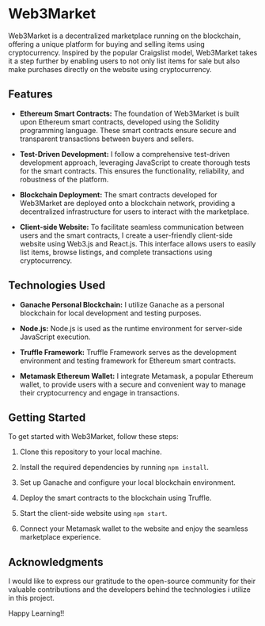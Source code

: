 # Web3Market

Web3Market is a decentralized marketplace running on the blockchain, offering a unique platform for buying and selling items using cryptocurrency. Inspired by the popular Craigslist model, Web3Market takes it a step further by enabling users to not only list items for sale but also make purchases directly on the website using cryptocurrency.

## Features

- **Ethereum Smart Contracts:** The foundation of Web3Market is built upon Ethereum smart contracts, developed using the Solidity programming language. These smart contracts ensure secure and transparent transactions between buyers and sellers.

- **Test-Driven Development:** I follow a comprehensive test-driven development approach, leveraging JavaScript to create thorough tests for the smart contracts. This ensures the functionality, reliability, and robustness of the platform.

- **Blockchain Deployment:** The smart contracts developed for Web3Market are deployed onto a blockchain network, providing a decentralized infrastructure for users to interact with the marketplace.

- **Client-side Website:** To facilitate seamless communication between users and the smart contracts, I create a user-friendly client-side website using Web3.js and React.js. This interface allows users to easily list items, browse listings, and complete transactions using cryptocurrency.

## Technologies Used

- **Ganache Personal Blockchain:** I utilize Ganache as a personal blockchain for local development and testing purposes.

- **Node.js:** Node.js is used as the runtime environment for server-side JavaScript execution.

- **Truffle Framework:** Truffle Framework serves as the development environment and testing framework for Ethereum smart contracts.

- **Metamask Ethereum Wallet:** I integrate Metamask, a popular Ethereum wallet, to provide users with a secure and convenient way to manage their cryptocurrency and engage in transactions.

## Getting Started

To get started with Web3Market, follow these steps:

1. Clone this repository to your local machine.

2. Install the required dependencies by running `npm install`.

3. Set up Ganache and configure your local blockchain environment.

4. Deploy the smart contracts to the blockchain using Truffle.

5. Start the client-side website using `npm start`.

6. Connect your Metamask wallet to the website and enjoy the seamless marketplace experience.



## Acknowledgments

I would like to express our gratitude to the open-source community for their valuable contributions and the developers behind the technologies i utilize in this project.

Happy Learning!!
